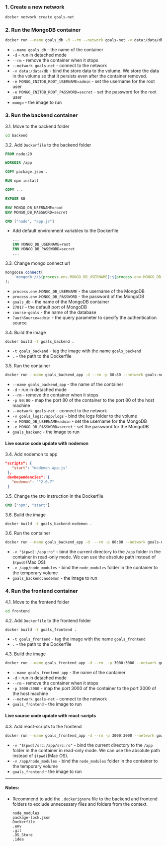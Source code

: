 ### 1. Create a new network
```bash
docker network create goals-net
```

### 2. Run the MongoDB container
```bash
docker run --name goals_db -d --rm --network goals-net -v data:/data/db -e MONGO_INITDB_ROOT_USERNAME=admin -e MONGO_INITDB_ROOT_PASSWORD=secret mongo
```
- `--name goals_db` - the name of the container
- `-d` - run in detached mode
- `--rm` - remove the container when it stops
- `--network goals-net` - connect to the network
- `-v data:/data/db` -  bind the store data to the volume. We store the data in the volume so that it persists even after the container removed.
- `-e MONGO_INITDB_ROOT_USERNAME=admin` - set the username for the root user
- `-e MONGO_INITDB_ROOT_PASSWORD=secret` - set the password for the root user
- `mongo` - the image to run

### 3. Run the backend container

3.1. Move to the backend folder

```bash
cd backend
```

3.2.  Add `Dockerfile` to the backend folder

```dockerfile
FROM node:20

WORKDIR /app

COPY package.json .

RUN npm install

COPY . .

EXPOSE 80

ENV MONGO_DB_USERNAME=root
ENV MONGO_DB_PASSWORD=secret

CMD ["node", "app.js"]
```

- Add default environment variables to the Dockerfile
    ```dockerfile
    ...
    ENV MONGO_DB_USERNAME=root
    ENV MONGO_DB_PASSWORD=secret
    ...
    ```

3.3. Change mongo connect url  
```js
mongoose.connect(
	`mongodb://${process.env.MONGO_DB_USERNAME}:${process.env.MONGO_DB_PASSWORD}@goals_db:27017/course-goals?authSource=admin`,
);
```
- `process.env.MONGO_DB_USERNAME` - the username of the MongoDB
- `process.env.MONGO_DB_PASSWORD` - the password of the MongoDB
- `goals_db` - the name of the MongoDB container
- `27017` - the default port of MongoDB
- `course-goals` - the name of the database
- `?authSource=admin` - the query parameter to specify the authentication source

3.4. Build the image

```bash
docker build -t goals_backend .
```
- `-t goals_backend` - tag the image with the name `goals_backend`
- `.` - the path to the Dockerfile

3.5. Run the container
```bash
docker run --name goals_backend_app -d --rm -p 80:80 --network goals-net -v goals_logs:/app/logs -e MONGO_DB_USERNAME=admin -e MONGO_DB_PASSWORD=secret goals_backend
```
- `--name goals_backend_app` - the name of the container
- `-d` - run in detached mode
- `--rm` - remove the container when it stops
- `-p 80:80` - map the port 80 of the container to the port 80 of the host machine
- `--network goals-net` - connect to the network
- `-v goals_logs:/app/logs` - bind the logs folder to the volume
- `-e MONGO_DB_USERNAME=admin` - set the username for the MongoDB
- `-e MONGO_DB_PASSWORD=secret` - set the password for the MongoDB
- `goals_backend` - the image to run


#### Live source code update with nodemon
3.4. Add nodemon to app
```package.json
"scripts": {
   "start": "nodemon app.js"
 },
 devDependencies": {
   "nodemon": "^2.0.7"
 }
```

3.5. Change the `CMD` instruction in the Dockerfile
```dockerfile
CMD ["npm", "start"]
```

3.6. Build the image
```bash
docker build -t goals_backend:nodemon .
```
3.6. Run the container
```bash
docker run --name goals_backend_app -d  --rm -p 80:80 --network goals-net -v goals_logs:/app/logs -v "$(pwd):/app:ro" -v /app/node_modules -e MONGO_DB_USERNAME=admin -e MONGO_DB_PASSWORD=secret   goals_backend:nodemon
````
- `-v "$(pwd):/app:ro"` - bind the current directory to the `/app` folder in the container in read-only mode. We can use the absolute path instead of `$(pwd)`(Mac OS). 
- `-v /app/node_modules` - bind the `node_modules` folder in the container to the temporary volume
- `goals_backend:nodemon` - the image to run

### 4. Run the frontend container

4.1. Move to the frontend folder

```bash
cd frontend
```

4.2. Add `Dockerfile` to the frontend folder
```bash
docker build -t goals_frontend .
```
- `-t goals_frontend` - tag the image with the name `goals_frontend`
- `.` - the path to the Dockerfile

4.3. Build the image
```bash
docker run --name goals_frontend_app -d --rm  -p 3000:3000 --network goals-net goals_frontend
```
- `--name goals_frontend_app` - the name of the container
- `-d` - run in detached mode
- `--rm` - remove the container when it stops
- `-p 3000:3000` - map the port 3000 of the container to the port 3000 of the host machine
- `--network goals-net` - connect to the network
- `goals_frontend` - the image to run

#### Live source code update with react-scripts

4.3. Add react-scripts to the frontend
```bash
docker run --name goals_frontend_app -d --rm -p 3000:3000 --network goals-net -v "$(pwd)/src:/app/src:ro" -v /app/node_modules goals_frontend
```
- `-v "$(pwd)/src:/app/src:ro"` - bind the current directory to the `/app` folder in the container in read-only mode. We can use the absolute path instead of `$(pwd)`(Mac OS).
- `-v /app/node_modules` - bind the `node_modules` folder in the container to the temporary volume
- `goals_frontend` - the image to run

---
#### Notes:

- Recommend to add the `.dockerignore` file to the backend and frontend folders to exclude unnecessary files and folders from the context.
    ```.dockerignore
    node_modules
    package-lock.json
    Dockerfile
    .env
    .git
    .DS_Store
    .idea
    ```